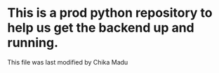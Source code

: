 # This is a prod python repository to help us get the backend up and running. 
This file was last modified by Chika Madu